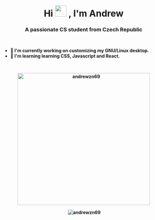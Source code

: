 <h1 align="center">Hi <img src="https://cdn.jsdelivr.net/gh/Th3Wall/assets-cdn/PersonalGithubReadme/HandGreet.gif" width="35px" />&nbsp;, I'm Andrew<b> </h1>

<h3 align="center">A passionate CS student from Czech Republic</h3>
 
<br>
 
- 🔭 I'm currently working on customizing my GNU/Linux desktop.
- 🌱 I'm learning learning CSS, Javascript and React.
  
<br>

<div align="center"> 

<p><img width="412px" src="https://github-readme-stats.vercel.app/api/top-langs?username=andrewzn69&show_icons=true&bg_color=0a0908&title_color=a4161a&icon_color=660708&text_color=d3d3d3&border_color=000000&locale=en&layout=compact" alt="andrewzn69" /></p>
  
<p>&nbsp;<img src="https://github-readme-stats.vercel.app/api?username=andrewzn69&count_private=true&show_icons=true&bg_color=0a0908&title_color=a4161a&icon_color=660708&text_color=d3d3d3&border_color=000000&locale=en" alt="andrewzn69" /></p>
